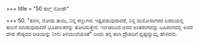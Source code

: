 +++
title = "50 ತಙ್ಗಿ ನೋಡೌ"

+++
50. "ತಂಗೀ, ನೋಡು ತಾಯಿ, ನಿನ್ನ ಕಣ್ಣುಗಳು ಇಷ್ಟಪಡುವುದಾದರೆ, ನಿನ್ನ ಮನೋಸಾಗರದ ಲಹರಿಯಲ್ಲಿ ತುಲನೆ ಮಾಡುವುದಾದರೆ ಭೂಪಾಲಕರನ್ನು ತೋರಿಸುತ್ತೇನೆ. ಇಂಗಿತದಿಂದ ಅವರ ಅಂತರಂಗವನ್ನು ಬಹಿರಂಗದಲ್ಲಿ ಅವರ ದೇಹ ಸೌಷ್ಠವದ ರೀತಿಯನ್ನು ನೀನು ತಿಳಿಯುವೆಯಂತೆ" ಎಂದು ತನ್ನ ತಂಗಿ ದ್ರೌಪದಿಗೆ  ಧೃಷ್ಟದ್ಯುಮ್ನ ಹೇಳಿದನು.